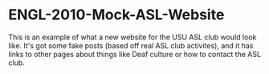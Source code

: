 # ENGL-2010-Mock-ASL-Website
This is an example of what a new website for the USU ASL club would look like.
It's got some fake posts (based off real ASL club activites), and it has links to other pages about things like Deaf culture or how to contact the ASL club.
